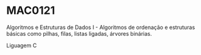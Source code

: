 # MAC0121
Algoritmos e Estruturas de Dados I - Algoritmos de ordenação e estruturas básicas como pilhas, filas, listas ligadas, árvores binárias.

Liguagem C
